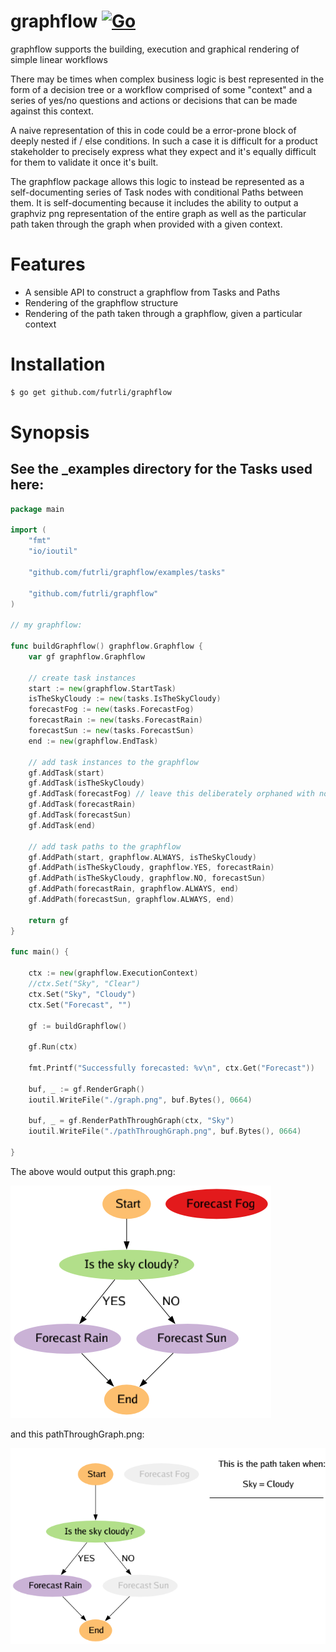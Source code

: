 # graphflow [![Go](https://github.com/futrli/graphflow/workflows/Go/badge.svg)](https://github.com/futrli/graphflow/actions) 

graphflow supports the building, execution and graphical rendering of simple linear workflows

There may be times when complex business logic is best represented in the form of a decision tree or a workflow
comprised of some "context" and a series of yes/no questions and actions or decisions that can be made against this
context.

A naive representation of this in code could be a error-prone block of deeply nested if / else conditions. In such a
case it is difficult for a product stakeholder to precisely express what they expect and it's equally difficult for them
to validate it once it's built.

The graphflow package allows this logic to instead be represented as a self-documenting series of Task nodes with
conditional Paths between them. It is self-documenting because it includes the ability to output a graphviz png
representation of the entire graph as well as the particular path taken through the graph when provided with a given
context.

# Features

- A sensible API to construct a graphflow from Tasks and Paths
- Rendering of the graphflow structure
- Rendering of the path taken through a graphflow, given a particular context

# Installation

```bash
$ go get github.com/futrli/graphflow
```

# Synopsis

## See the _examples directory for the Tasks used here:

```go
package main

import (
	"fmt"
	"io/ioutil"

	"github.com/futrli/graphflow/examples/tasks"

	"github.com/futrli/graphflow"
)

// my graphflow:

func buildGraphflow() graphflow.Graphflow {
	var gf graphflow.Graphflow

	// create task instances
	start := new(graphflow.StartTask)
	isTheSkyCloudy := new(tasks.IsTheSkyCloudy)
	forecastFog := new(tasks.ForecastFog)
	forecastRain := new(tasks.ForecastRain)
	forecastSun := new(tasks.ForecastSun)
	end := new(graphflow.EndTask)

	// add task instances to the graphflow
	gf.AddTask(start)
	gf.AddTask(isTheSkyCloudy)
	gf.AddTask(forecastFog) // leave this deliberately orphaned with no Paths in or out
	gf.AddTask(forecastRain)
	gf.AddTask(forecastSun)
	gf.AddTask(end)

	// add task paths to the graphflow
	gf.AddPath(start, graphflow.ALWAYS, isTheSkyCloudy)
	gf.AddPath(isTheSkyCloudy, graphflow.YES, forecastRain)
	gf.AddPath(isTheSkyCloudy, graphflow.NO, forecastSun)
	gf.AddPath(forecastRain, graphflow.ALWAYS, end)
	gf.AddPath(forecastSun, graphflow.ALWAYS, end)

	return gf
}

func main() {

	ctx := new(graphflow.ExecutionContext)
	//ctx.Set("Sky", "Clear")
	ctx.Set("Sky", "Cloudy")
	ctx.Set("Forecast", "")

	gf := buildGraphflow()

	gf.Run(ctx)

	fmt.Printf("Successfully forecasted: %v\n", ctx.Get("Forecast"))

	buf, _ := gf.RenderGraph()
	ioutil.WriteFile("./graph.png", buf.Bytes(), 0664)

	buf, _ = gf.RenderPathThroughGraph(ctx, "Sky")
	ioutil.WriteFile("./pathThroughGraph.png", buf.Bytes(), 0664)

}
```

The above would output this graph.png:

<img src="https://github.com/FUTRLI/graphflow/raw/master/_examples/graph.png"></img>

and this pathThroughGraph.png:

<img src="https://github.com/FUTRLI/graphflow/raw/master/_examples/pathThroughGraph.png"></img>

